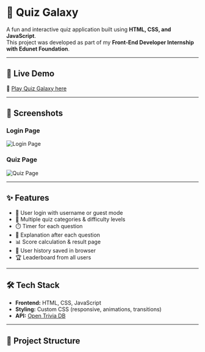 # 🌌 Quiz Galaxy

A fun and interactive quiz application built using **HTML, CSS, and JavaScript**.  
This project was developed as part of my **Front-End Developer Internship with Edunet Foundation**.

---

## 🚀 Live Demo
🔗 [Play Quiz Galaxy here](https://vpriya100code.github.io/Quiz_Galaxy/)

---

## 📸 Screenshots
### Login Page
![Login Page](assets/images/screenshot-login.png)

### Quiz Page
![Quiz Page](assets/images/screenshot-quiz.png)

---

## ✨ Features
- 👤 User login with username or guest mode  
- 🎯 Multiple quiz categories & difficulty levels  
- ⏱️ Timer for each question  
- 📖 Explanation after each question  
- 📊 Score calculation & result page  
- 📜 User history saved in browser  
- 🏆 Leaderboard from all users  

---

## 🛠️ Tech Stack
- **Frontend:** HTML, CSS, JavaScript  
- **Styling:** Custom CSS (responsive, animations, transitions)  
- **API:** [Open Trivia DB](https://opentdb.com/)  

---

## 📂 Project Structure
